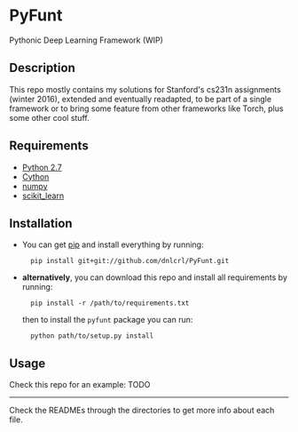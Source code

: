 # PyFunt

Pythonic Deep Learning Framework (WIP)

## Description 

This repo mostly contains my solutions for Stanford's cs231n assignments (winter 2016), extended and eventually readapted, to be part of a single framework or to bring some feature from other frameworks like Torch, plus some other cool stuff.

## Requirements

- [Python 2.7](https://www.python.org/)
- [Cython](cython.org/)
- [numpy](www.numpy.org/)
- [scikit_learn](scikit-learn.org/)


## Installation

- You can get [pip](https://pypi.python.org/pypi/pip) and install everything by running:

		pip install git+git://github.com/dnlcrl/PyFunt.git

- **alternatively**, you can download this repo and install all requirements by running:

		pip install -r /path/to/requirements.txt

	then to install the `pyfunt` package you can run:

		python path/to/setup.py install


## Usage

Check this repo for an example: TODO

---
 
Check the READMEs through the directories to get more info about each file.
